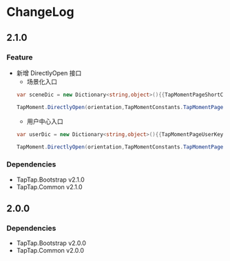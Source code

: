 # ChangeLog

## 2.1.0

### Feature

* 新增 DirectlyOpen 接口
    * 场景化入口
  ```c#
  var sceneDic = new Dictionary<string,object>(){{TapMomentPageShortCutKey,sceneId}};

  TapMoment.DirectlyOpen(orientation,TapMomentConstants.TapMomentPageShortCut,sceneDic);
  ```
    * 用户中心入口
  ```c#
  var userDic = new Dictionary<string,object>(){{TapMomentPageUserKey,userId}};
  
  TapMoment.DirectlyOpen(orientation,TapMomentConstants.TapMomentPageUser,userDic);
  ```

### Dependencies

* TapTap.Bootstrap v2.1.0
* TapTap.Common v2.1.0

## 2.0.0

### Dependencies

* TapTap.Bootstrap v2.0.0
* TapTap.Common v2.0.0
